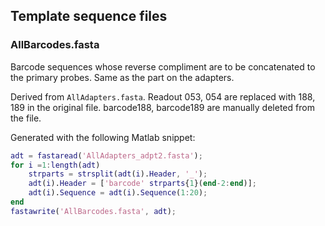 ## Template sequence files

### AllBarcodes.fasta

Barcode sequences whose reverse compliment are to be concatenated to the primary probes. Same as the part on the adapters.

Derived from `AllAdapters.fasta`. Readout 053, 054 are replaced with 188, 189 in the original file. barcode188, barcode189 are manually deleted from the file.

Generated with the following Matlab snippet:

```matlab
adt = fastaread('AllAdapters_adpt2.fasta');
for i =1:length(adt)
    strparts = strsplit(adt(i).Header, '_');
    adt(i).Header = ['barcode' strparts{1}(end-2:end)];
    adt(i).Sequence = adt(i).Sequence(1:20);
end
fastawrite('AllBarcodes.fasta', adt);
```

